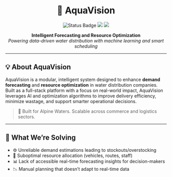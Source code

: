 <h1 align="center">🌊 AquaVision</h1>
<p align="center">
  <img src="https://img.shields.io/badge/status-active-success?style=flat-square" alt="Status Badge"/>
  <img src="https://img.shields.io/badge/project-type-AI%20%26%20Optimization-blue?style=flat-square"/>
  <img src="https://img.shields.io/badge/domain-water%20distribution-brightgreen?style=flat-square"/>
</p>

<p align="center">
  <b>Intelligent Forecasting and Resource Optimization</b><br/>
  <i>Powering data-driven water distribution with machine learning and smart scheduling</i>
</p>

---

## 💡 About AquaVision

AquaVision is a modular, intelligent system designed to enhance **demand forecasting** and **resource optimization** in water distribution companies. Built as a full-stack platform with a focus on real-world impact, AquaVision leverages AI and optimization algorithms to improve delivery efficiency, minimize wastage, and support smarter operational decisions.

> 🚀 Built for Alpine Waters. Scalable across commerce and logistics sectors.

---

## 🧠 What We’re Solving

- ⚙️ Unreliable demand estimations leading to stockouts/overstocking  
- 🚚 Suboptimal resource allocation (vehicles, routes, staff)  
- 📊 Lack of accessible real-time forecasting insights for decision-makers  
- 📉 Manual planning that doesn’t adapt to real-time data
